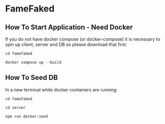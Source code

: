 # FameFaked

## How To Start Application - Need Docker

If you do not have docker compose (or docker-compose) it is necessary to spin up client, server and DB so please download that first.

`cd famefaked`

`docker compose up --build`

## How To Seed DB

In a new terminal while docker containers are running:

`cd famefaked`

`cd server`

`npm run docker:seed`
